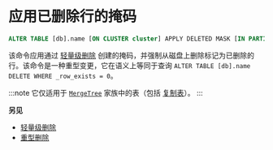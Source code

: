 
# 应用已删除行的掩码

```sql
ALTER TABLE [db].name [ON CLUSTER cluster] APPLY DELETED MASK [IN PARTITION partition_id]
```

该命令应用通过 [轻量级删除](/sql-reference/statements/delete) 创建的掩码，并强制从磁盘上删除标记为已删除的行。该命令是一种重型变更，它在语义上等同于查询 ```ALTER TABLE [db].name DELETE WHERE _row_exists = 0```。

:::note
它仅适用于 [`MergeTree`](../../../engines/table-engines/mergetree-family/mergetree.md) 家族中的表（包括 [复制表](../../../engines/table-engines/mergetree-family/replication.md)）。
:::

**另见**

- [轻量级删除](/sql-reference/statements/delete)
- [重型删除](/sql-reference/statements/alter/delete.md)
